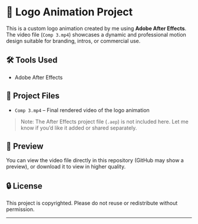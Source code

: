 # 🎨 Logo Animation Project

This is a custom logo animation created by me using **Adobe After Effects**. The video file (`Comp 3.mp4`) showcases a dynamic and professional motion design suitable for branding, intros, or commercial use.

## 🛠️ Tools Used

- Adobe After Effects

## 📁 Project Files

- `Comp 3.mp4` – Final rendered video of the logo animation

> Note: The After Effects project file (`.aep`) is not included here. Let me know if you’d like it added or shared separately.

## 🎥 Preview

You can view the video file directly in this repository (GitHub may show a preview), or download it to view in higher quality.

## 🔒 License

This project is copyrighted. Please do not reuse or redistribute without permission.

---
